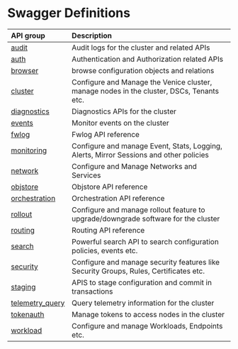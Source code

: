 
# Swagger Definitions

|API group   | Description    |
|:---------- |:-------------- |
| [audit](/swagger/audit) | Audit logs for the cluster and related APIs |
| [auth](/swagger/auth) | Authentication and Authorization related APIs |
| [browser](/swagger/browser) | browse configuration objects and relations |
| [cluster](/swagger/cluster) | Configure and Manage the Venice cluster, manage nodes in the cluster, DSCs, Tenants etc. |
| [diagnostics](/swagger/diagnostics) | Diagnostics APIs for the cluster |
| [events](/swagger/events) | Monitor events on the cluster |
| [fwlog](/swagger/fwlog) | Fwlog API reference |
| [monitoring](/swagger/monitoring) | Configure and manage Event, Stats, Logging, Alerts, Mirror Sessions and other policies |
| [network](/swagger/network) | Configure and Manage Networks and Services |
| [objstore](/swagger/objstore) | Objstore API reference |
| [orchestration](/swagger/orchestration) | Orchestration API reference |
| [rollout](/swagger/rollout) | Configure and manage rollout feature to upgrade/downgrade software for the cluster |
| [routing](/swagger/routing) | Routing API reference |
| [search](/swagger/search) | Powerful search API to search configuration policies, events etc. |
| [security](/swagger/security) | Configure and manage security features like Security Groups, Rules, Certificates etc. |
| [staging](/swagger/staging) | APIS to stage configuration and commit in transactions |
| [telemetry_query](/swagger/telemetry_query) | Query telemetry information for the cluster |
| [tokenauth](/swagger/tokenauth) | Manage tokens to access nodes in the cluster |
| [workload](/swagger/workload) | Configure and manage Workloads, Endpoints etc. |
